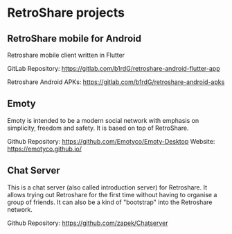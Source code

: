 # RetroShare projects


## RetroShare mobile for Android
Retroshare mobile client written in Flutter

GitLab Repository: <https://gitlab.com/b1rdG/retroshare-android-flutter-app>

Retroshare Android APKs: <https://gitlab.com/b1rdG/retroshare-android-apks>


## Emoty
Emoty is intended to be a modern social network with emphasis on simplicity, freedom and safety. 
It is based on top of RetroShare.

Github Repository: <https://github.com/Emotyco/Emoty-Desktop>
Website: <https://emotyco.github.io/>



## Chat Server
This is a chat server (also called introduction server) for Retroshare. 
It allows trying out Retroshare for the first time without having to organise a group of friends. 
It can also be a kind of "bootstrap" into the Retroshare network.

Github Repository: <https://github.com/zapek/Chatserver>
